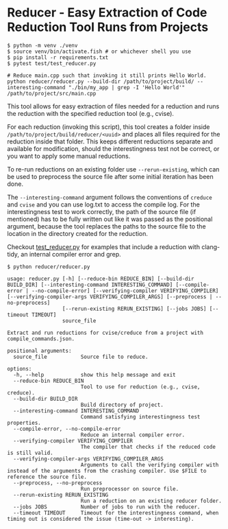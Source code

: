 # Reducer - Easy Extraction of Code Reduction Tool Runs from Projects

```console
$ python -m venv ./venv
$ source venv/bin/activate.fish # or whichever shell you use
$ pip install -r requirements.txt
$ pytest test/test_reducer.py

# Reduce main.cpp such that invoking it still prints Hello World.
python reducer/reducer.py --build-dir /path/to/project/build/ --interesting-command "./bin/my_app | grep -I 'Hello World'" /path/to/project/src/main.cpp
```

This tool allows for easy extraction of files needed for a reduction and runs the reduction with the specified reduction tool (e.g., cvise).

For each reduction (invoking this script), this tool creates a folder inside `/path/to/project/build/reducer/<uuid>` and places all files required for the reduction inside that folder.
This keeps different reductions separate and available for modification, should the interestingness test not be correct, or you want to apply some manual reductions.

To re-run reductions on an existing folder use `--rerun-existing`, which can be used to preprocess the source file after some initial iteration has been done.

The `--interesting-command` argument follows the conventions of `creduce` and `cvise` and you can use log.txt to access the compile log.
For the interestingness test to work correctly, the path of the source file (if mentioned) has to be fully written out like it was passed as the positional argument, because the tool replaces the paths to the source file to the location in the directory created for the reduction.

Checkout [test_reducer.py](./test/test_reducer.py) for examples that include a reduction with clang-tidy, an internal compiler error and grep.

```console
$ python reducer/reducer.py

usage: reducer.py [-h] [--reduce-bin REDUCE_BIN] [--build-dir BUILD_DIR] [--interesting-command INTERESTING_COMMAND] [--compile-error | --no-compile-error] [--verifying-compiler VERIFYING_COMPILER] [--verifying-compiler-args VERIFYING_COMPILER_ARGS] [--preprocess | --no-preprocess]
                  [--rerun-existing RERUN_EXISTING] [--jobs JOBS] [--timeout TIMEOUT]
                  source_file

Extract and run reductions for cvise/creduce from a project with compile_commands.json.

positional arguments:
  source_file           Source file to reduce.

options:
  -h, --help            show this help message and exit
  --reduce-bin REDUCE_BIN
                        Tool to use for reduction (e.g., cvise, creduce).
  --build-dir BUILD_DIR
                        Build directory of project.
  --interesting-command INTERESTING_COMMAND
                        Command satisfying interestingness test properties.
  --compile-error, --no-compile-error
                        Reduce an internal compiler error.
  --verifying-compiler VERIFYING_COMPILER
                        The compiler that checks if the reduced code is still valid.
  --verifying-compiler-args VERIFYING_COMPILER_ARGS
                        Arguments to call the verifying compiler with instead of the arguments from the crashing compiler. Use $FILE to reference the source file.
  --preprocess, --no-preprocess
                        Run preprocessor on source file.
  --rerun-existing RERUN_EXISTING
                        Run a reduction on an existing reducer folder.
  --jobs JOBS           Number of jobs to run with the reducer.
  --timeout TIMEOUT     Timeout for the interestingness command, when timing out is considered the issue (time-out -> interesting).
```
